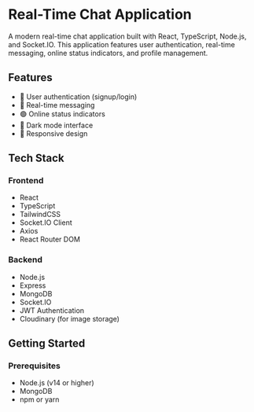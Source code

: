 # Real-Time Chat Application

A modern real-time chat application built with React, TypeScript, Node.js, and Socket.IO. This application features user authentication, real-time messaging, online status indicators, and profile management.

## Features

- 🔐 User authentication (signup/login)
- 💬 Real-time messaging
- 🟢 Online status indicators
- 🌙 Dark mode interface
- 📱 Responsive design

## Tech Stack

### Frontend
- React
- TypeScript
- TailwindCSS
- Socket.IO Client
- Axios
- React Router DOM

### Backend
- Node.js
- Express
- MongoDB
- Socket.IO
- JWT Authentication
- Cloudinary (for image storage)

## Getting Started

### Prerequisites
- Node.js (v14 or higher)
- MongoDB
- npm or yarn

